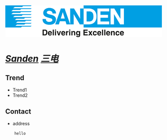 # [![Sanden](/assets/img/Sanden.png "Home-products") ](https://www.sanden-europe.com/our-products/)

# ***[Sanden](https://www.sanden-europe.com/our-products/ "Home-products")  [三电](https://www.sanden-europe.com/our-products/ "Home-products")***



## Trend
- Trend1
- Trend2

## Contact
- address
```
    hello
```